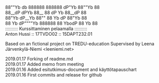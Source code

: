 
88""Yb    db    888888 888888  dP"Yb  88""Yb 88 <br />
88__dP   dPYb   88__     88   dP   Yb 88__dP 88 <br />
88"Yb   dP__Yb  88""     88   Yb   dP 88"Yb  88 <br />
88  Yb dP""""Yb 888888   88    YbodP  88  Yb 88 <br />
:::::::::: Kurssittaminen pelaamalla :::::::::: <br />
    Anton Hussi :: 17TVDO02 :: 15DAPT232.01 <br />

Based on an fictional project on TREDU-education
Supervised by Leena Järvenkylä-Niemi <leeniemi.net> <br />

2019.01.17  Forking of readme.md <br />
2019.01.17  Added memo from meeting <br />
2019.01.16  Added esitutkimus-document and käyttötapauschart <br />
2019.01.16  First commits and release for github <br />
